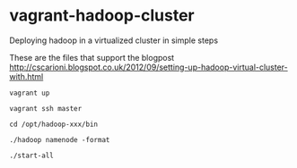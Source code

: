 vagrant-hadoop-cluster
======================

Deploying hadoop in a virtualized cluster in simple steps

These are the files that support the blogpost http://cscarioni.blogspot.co.uk/2012/09/setting-up-hadoop-virtual-cluster-with.html

`vagrant up`

`vagrant ssh master`

`cd /opt/hadoop-xxx/bin`

`./hadoop namenode -format`

`./start-all`
